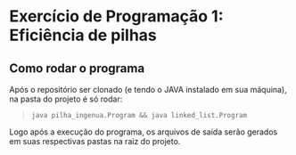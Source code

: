 # Exercício de Programação 1: Eficiência de pilhas

## Como rodar o programa

Após o repositório ser clonado (e tendo o JAVA instalado em sua máquina), na pasta do projeto é só rodar:
 > `java pilha_ingenua.Program && java linked_list.Program`

Logo após a execução do programa, os arquivos de saída serão gerados em suas respectivas pastas na raiz do projeto.
